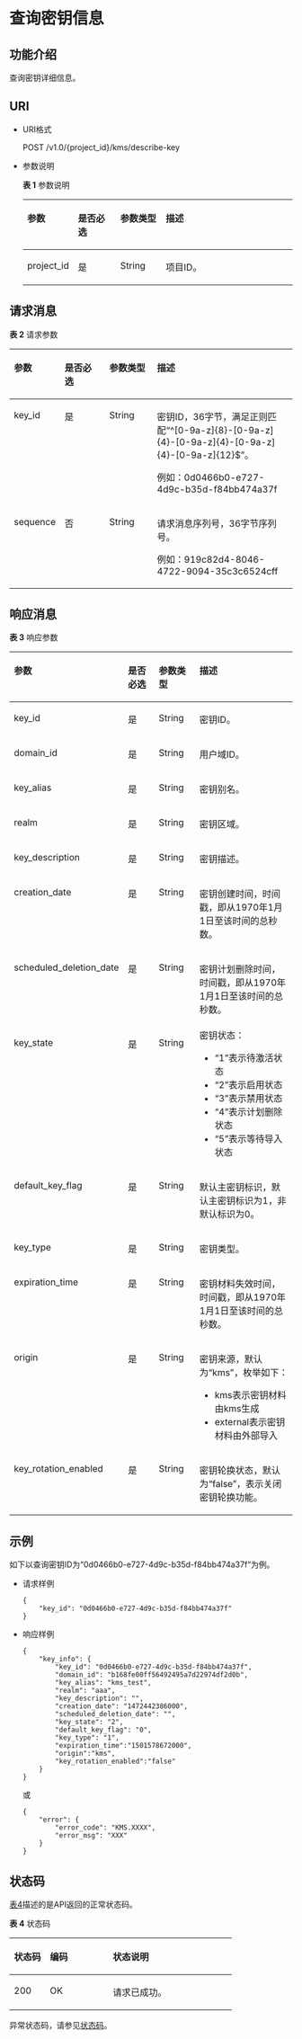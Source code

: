 # 查询密钥信息<a name="dew_02_0018"></a>

## 功能介绍<a name="s1731a14fb0144c79bf0fa90c694f34f7"></a>

查询密钥详细信息。

## URI<a name="se70c3e5518a04f60b06032524dddfef4"></a>

-   URI格式

    POST /v1.0/\{project\_id\}/kms/describe-key

-   参数说明

    **表 1**  参数说明

    <a name="t982da1e0196d4ec1a28d1fbff2cc8191"></a>
    <table><thead align="left"><tr id="r6e963322c1e740d181726d2f0e91df5a"><th class="cellrowborder" valign="top" width="17%" id="mcps1.2.5.1.1"><p id="a3b5bbe5a7f644fd3a74cecbfb3f7ed60"><a name="a3b5bbe5a7f644fd3a74cecbfb3f7ed60"></a><a name="a3b5bbe5a7f644fd3a74cecbfb3f7ed60"></a>参数</p>
    </th>
    <th class="cellrowborder" valign="top" width="16%" id="mcps1.2.5.1.2"><p id="ad98d2f62bd064b4e96ea922645197c24"><a name="ad98d2f62bd064b4e96ea922645197c24"></a><a name="ad98d2f62bd064b4e96ea922645197c24"></a>是否必选</p>
    </th>
    <th class="cellrowborder" valign="top" width="17%" id="mcps1.2.5.1.3"><p id="a3becf0b3aec9468984c2efc8d5abbea5"><a name="a3becf0b3aec9468984c2efc8d5abbea5"></a><a name="a3becf0b3aec9468984c2efc8d5abbea5"></a>参数类型</p>
    </th>
    <th class="cellrowborder" valign="top" width="50%" id="mcps1.2.5.1.4"><p id="a6bb6f1fe56a2454982832e8d56d354d8"><a name="a6bb6f1fe56a2454982832e8d56d354d8"></a><a name="a6bb6f1fe56a2454982832e8d56d354d8"></a>描述</p>
    </th>
    </tr>
    </thead>
    <tbody><tr id="r69bf37b65d3f446eab7b3f4d1b2fcec0"><td class="cellrowborder" valign="top" width="17%" headers="mcps1.2.5.1.1 "><p id="ae42d73592f58424ea93a11e52d2478dd"><a name="ae42d73592f58424ea93a11e52d2478dd"></a><a name="ae42d73592f58424ea93a11e52d2478dd"></a>project_id</p>
    </td>
    <td class="cellrowborder" valign="top" width="16%" headers="mcps1.2.5.1.2 "><p id="a56440c0f0ae34ba3b8033d1247673984"><a name="a56440c0f0ae34ba3b8033d1247673984"></a><a name="a56440c0f0ae34ba3b8033d1247673984"></a>是</p>
    </td>
    <td class="cellrowborder" valign="top" width="17%" headers="mcps1.2.5.1.3 "><p id="a1a4a71c11a4a45a58d0de2fbe009e9d9"><a name="a1a4a71c11a4a45a58d0de2fbe009e9d9"></a><a name="a1a4a71c11a4a45a58d0de2fbe009e9d9"></a>String</p>
    </td>
    <td class="cellrowborder" valign="top" width="50%" headers="mcps1.2.5.1.4 "><p id="a1314869d2dc147b38461e037d622f7b4"><a name="a1314869d2dc147b38461e037d622f7b4"></a><a name="a1314869d2dc147b38461e037d622f7b4"></a>项目ID。</p>
    </td>
    </tr>
    </tbody>
    </table>


## 请求消息<a name="seb7b7901701247fab30a59b76f1c7f93"></a>

**表 2**  请求参数

<a name="table46221022101230"></a>
<table><thead align="left"><tr id="row1239210313121"><th class="cellrowborder" valign="top" width="17%" id="mcps1.2.5.1.1"><p id="p93922314127"><a name="p93922314127"></a><a name="p93922314127"></a>参数</p>
</th>
<th class="cellrowborder" valign="top" width="16%" id="mcps1.2.5.1.2"><p id="p63928351216"><a name="p63928351216"></a><a name="p63928351216"></a>是否必选</p>
</th>
<th class="cellrowborder" valign="top" width="17%" id="mcps1.2.5.1.3"><p id="p2039263171212"><a name="p2039263171212"></a><a name="p2039263171212"></a>参数类型</p>
</th>
<th class="cellrowborder" valign="top" width="50%" id="mcps1.2.5.1.4"><p id="p1739363151218"><a name="p1739363151218"></a><a name="p1739363151218"></a>描述</p>
</th>
</tr>
</thead>
<tbody><tr id="row139316391219"><td class="cellrowborder" valign="top" width="17%" headers="mcps1.2.5.1.1 "><p id="p839318315126"><a name="p839318315126"></a><a name="p839318315126"></a>key_id</p>
</td>
<td class="cellrowborder" valign="top" width="16%" headers="mcps1.2.5.1.2 "><p id="p6393153101218"><a name="p6393153101218"></a><a name="p6393153101218"></a>是</p>
</td>
<td class="cellrowborder" valign="top" width="17%" headers="mcps1.2.5.1.3 "><p id="p439315391210"><a name="p439315391210"></a><a name="p439315391210"></a>String</p>
</td>
<td class="cellrowborder" valign="top" width="50%" headers="mcps1.2.5.1.4 "><p id="p139363101219"><a name="p139363101219"></a><a name="p139363101219"></a>密钥ID，36字节，满足正则匹配<span class="parmvalue" id="parmvalue04060310122"><a name="parmvalue04060310122"></a><a name="parmvalue04060310122"></a>“^[0-9a-z]{8}-[0-9a-z]{4}-[0-9a-z]{4}-[0-9a-z]{4}-[0-9a-z]{12}$”</span>。</p>
<p id="p1039323161219"><a name="p1039323161219"></a><a name="p1039323161219"></a>例如：0d0466b0-e727-4d9c-b35d-f84bb474a37f</p>
</td>
</tr>
<tr id="row1839312391218"><td class="cellrowborder" valign="top" width="17%" headers="mcps1.2.5.1.1 "><p id="p1639317391213"><a name="p1639317391213"></a><a name="p1639317391213"></a>sequence</p>
</td>
<td class="cellrowborder" valign="top" width="16%" headers="mcps1.2.5.1.2 "><p id="p839310318127"><a name="p839310318127"></a><a name="p839310318127"></a>否</p>
</td>
<td class="cellrowborder" valign="top" width="17%" headers="mcps1.2.5.1.3 "><p id="p10393535125"><a name="p10393535125"></a><a name="p10393535125"></a>String</p>
</td>
<td class="cellrowborder" valign="top" width="50%" headers="mcps1.2.5.1.4 "><p id="p143931034125"><a name="p143931034125"></a><a name="p143931034125"></a>请求消息序列号，36字节序列号。</p>
<p id="p133931230121"><a name="p133931230121"></a><a name="p133931230121"></a>例如：919c82d4-8046-4722-9094-35c3c6524cff</p>
</td>
</tr>
</tbody>
</table>

## 响应消息<a name="sfadd53a5f4714e8f87811818d62d0296"></a>

**表 3**  响应参数

<a name="t98d238e10953421e84a073707024c329"></a>
<table><thead align="left"><tr id="row842320371212"><th class="cellrowborder" valign="top" width="17%" id="mcps1.2.5.1.1"><p id="p2042319314123"><a name="p2042319314123"></a><a name="p2042319314123"></a>参数</p>
</th>
<th class="cellrowborder" valign="top" width="16%" id="mcps1.2.5.1.2"><p id="p194231638123"><a name="p194231638123"></a><a name="p194231638123"></a>是否必选</p>
</th>
<th class="cellrowborder" valign="top" width="17%" id="mcps1.2.5.1.3"><p id="p44231391216"><a name="p44231391216"></a><a name="p44231391216"></a>参数类型</p>
</th>
<th class="cellrowborder" valign="top" width="50%" id="mcps1.2.5.1.4"><p id="p3423123131211"><a name="p3423123131211"></a><a name="p3423123131211"></a>描述</p>
</th>
</tr>
</thead>
<tbody><tr id="row9423631125"><td class="cellrowborder" valign="top" width="17%" headers="mcps1.2.5.1.1 "><p id="p34231838129"><a name="p34231838129"></a><a name="p34231838129"></a>key_id</p>
</td>
<td class="cellrowborder" valign="top" width="16%" headers="mcps1.2.5.1.2 "><p id="p1342393181210"><a name="p1342393181210"></a><a name="p1342393181210"></a>是</p>
</td>
<td class="cellrowborder" valign="top" width="17%" headers="mcps1.2.5.1.3 "><p id="p164231238124"><a name="p164231238124"></a><a name="p164231238124"></a>String</p>
</td>
<td class="cellrowborder" valign="top" width="50%" headers="mcps1.2.5.1.4 "><p id="p34238381219"><a name="p34238381219"></a><a name="p34238381219"></a>密钥ID。</p>
</td>
</tr>
<tr id="row1423113121213"><td class="cellrowborder" valign="top" width="17%" headers="mcps1.2.5.1.1 "><p id="p0423133111211"><a name="p0423133111211"></a><a name="p0423133111211"></a>domain_id</p>
</td>
<td class="cellrowborder" valign="top" width="16%" headers="mcps1.2.5.1.2 "><p id="p042317320129"><a name="p042317320129"></a><a name="p042317320129"></a>是</p>
</td>
<td class="cellrowborder" valign="top" width="17%" headers="mcps1.2.5.1.3 "><p id="p194231832126"><a name="p194231832126"></a><a name="p194231832126"></a>String</p>
</td>
<td class="cellrowborder" valign="top" width="50%" headers="mcps1.2.5.1.4 "><p id="p54241034126"><a name="p54241034126"></a><a name="p54241034126"></a>用户域ID。</p>
</td>
</tr>
<tr id="row442410313125"><td class="cellrowborder" valign="top" width="17%" headers="mcps1.2.5.1.1 "><p id="p184243311213"><a name="p184243311213"></a><a name="p184243311213"></a>key_alias</p>
</td>
<td class="cellrowborder" valign="top" width="16%" headers="mcps1.2.5.1.2 "><p id="p2042413310129"><a name="p2042413310129"></a><a name="p2042413310129"></a>是</p>
</td>
<td class="cellrowborder" valign="top" width="17%" headers="mcps1.2.5.1.3 "><p id="p84249361217"><a name="p84249361217"></a><a name="p84249361217"></a>String</p>
</td>
<td class="cellrowborder" valign="top" width="50%" headers="mcps1.2.5.1.4 "><p id="p142412310128"><a name="p142412310128"></a><a name="p142412310128"></a>密钥别名。</p>
</td>
</tr>
<tr id="row14240331218"><td class="cellrowborder" valign="top" width="17%" headers="mcps1.2.5.1.1 "><p id="p1342453121214"><a name="p1342453121214"></a><a name="p1342453121214"></a>realm</p>
</td>
<td class="cellrowborder" valign="top" width="16%" headers="mcps1.2.5.1.2 "><p id="p1442433171215"><a name="p1442433171215"></a><a name="p1442433171215"></a>是</p>
</td>
<td class="cellrowborder" valign="top" width="17%" headers="mcps1.2.5.1.3 "><p id="p4424183131218"><a name="p4424183131218"></a><a name="p4424183131218"></a>String</p>
</td>
<td class="cellrowborder" valign="top" width="50%" headers="mcps1.2.5.1.4 "><p id="p5424731127"><a name="p5424731127"></a><a name="p5424731127"></a>密钥区域。</p>
</td>
</tr>
<tr id="row12424134129"><td class="cellrowborder" valign="top" width="17%" headers="mcps1.2.5.1.1 "><p id="p1242443191217"><a name="p1242443191217"></a><a name="p1242443191217"></a>key_description</p>
</td>
<td class="cellrowborder" valign="top" width="16%" headers="mcps1.2.5.1.2 "><p id="p64241537126"><a name="p64241537126"></a><a name="p64241537126"></a>是</p>
</td>
<td class="cellrowborder" valign="top" width="17%" headers="mcps1.2.5.1.3 "><p id="p164242036121"><a name="p164242036121"></a><a name="p164242036121"></a>String</p>
</td>
<td class="cellrowborder" valign="top" width="50%" headers="mcps1.2.5.1.4 "><p id="p11424133101212"><a name="p11424133101212"></a><a name="p11424133101212"></a>密钥描述。</p>
</td>
</tr>
<tr id="row1424123171213"><td class="cellrowborder" valign="top" width="17%" headers="mcps1.2.5.1.1 "><p id="p1142418316124"><a name="p1142418316124"></a><a name="p1142418316124"></a>creation_date</p>
</td>
<td class="cellrowborder" valign="top" width="16%" headers="mcps1.2.5.1.2 "><p id="p1742433101212"><a name="p1742433101212"></a><a name="p1742433101212"></a>是</p>
</td>
<td class="cellrowborder" valign="top" width="17%" headers="mcps1.2.5.1.3 "><p id="p54241631124"><a name="p54241631124"></a><a name="p54241631124"></a>String</p>
</td>
<td class="cellrowborder" valign="top" width="50%" headers="mcps1.2.5.1.4 "><p id="p442412311128"><a name="p442412311128"></a><a name="p442412311128"></a>密钥创建时间，时间戳，即从1970年1月1日至该时间的总秒数。</p>
</td>
</tr>
<tr id="row13424203111217"><td class="cellrowborder" valign="top" width="17%" headers="mcps1.2.5.1.1 "><p id="p5424133131216"><a name="p5424133131216"></a><a name="p5424133131216"></a>scheduled_deletion_date</p>
</td>
<td class="cellrowborder" valign="top" width="16%" headers="mcps1.2.5.1.2 "><p id="p1442411341219"><a name="p1442411341219"></a><a name="p1442411341219"></a>是</p>
</td>
<td class="cellrowborder" valign="top" width="17%" headers="mcps1.2.5.1.3 "><p id="p104243318128"><a name="p104243318128"></a><a name="p104243318128"></a>String</p>
</td>
<td class="cellrowborder" valign="top" width="50%" headers="mcps1.2.5.1.4 "><p id="p1442417391215"><a name="p1442417391215"></a><a name="p1442417391215"></a>密钥计划删除时间，时间戳，即从1970年1月1日至该时间的总秒数。</p>
</td>
</tr>
<tr id="row1242543111216"><td class="cellrowborder" valign="top" width="17%" headers="mcps1.2.5.1.1 "><p id="p104253316124"><a name="p104253316124"></a><a name="p104253316124"></a>key_state</p>
</td>
<td class="cellrowborder" valign="top" width="16%" headers="mcps1.2.5.1.2 "><p id="p2042511341218"><a name="p2042511341218"></a><a name="p2042511341218"></a>是</p>
</td>
<td class="cellrowborder" valign="top" width="17%" headers="mcps1.2.5.1.3 "><p id="p1742518312125"><a name="p1742518312125"></a><a name="p1742518312125"></a>String</p>
</td>
<td class="cellrowborder" valign="top" width="50%" headers="mcps1.2.5.1.4 "><div class="p" id="p542593151215"><a name="p542593151215"></a><a name="p542593151215"></a>密钥状态：<a name="ul184931831124"></a><a name="ul184931831124"></a><ul id="ul184931831124"><li><span class="parmvalue" id="parmvalue34964311124"><a name="parmvalue34964311124"></a><a name="parmvalue34964311124"></a>“1”</span>表示待激活状态</li><li><span class="parmvalue" id="parmvalue184987341213"><a name="parmvalue184987341213"></a><a name="parmvalue184987341213"></a>“2”</span>表示启用状态</li><li><span class="parmvalue" id="parmvalue850003181214"><a name="parmvalue850003181214"></a><a name="parmvalue850003181214"></a>“3”</span>表示禁用状态</li><li><span class="parmvalue" id="parmvalue25052311128"><a name="parmvalue25052311128"></a><a name="parmvalue25052311128"></a>“4”</span>表示计划删除状态</li><li><span class="parmvalue" id="parmvalue115071236121"><a name="parmvalue115071236121"></a><a name="parmvalue115071236121"></a>“5”</span>表示等待导入状态</li></ul>
</div>
</td>
</tr>
<tr id="row124257381216"><td class="cellrowborder" valign="top" width="17%" headers="mcps1.2.5.1.1 "><p id="p11425633128"><a name="p11425633128"></a><a name="p11425633128"></a>default_key_flag</p>
</td>
<td class="cellrowborder" valign="top" width="16%" headers="mcps1.2.5.1.2 "><p id="p15425338126"><a name="p15425338126"></a><a name="p15425338126"></a>是</p>
</td>
<td class="cellrowborder" valign="top" width="17%" headers="mcps1.2.5.1.3 "><p id="p6425183151210"><a name="p6425183151210"></a><a name="p6425183151210"></a>String</p>
</td>
<td class="cellrowborder" valign="top" width="50%" headers="mcps1.2.5.1.4 "><p id="p1042510391215"><a name="p1042510391215"></a><a name="p1042510391215"></a>默认主密钥标识，默认主密钥标识为1，非默认标识为0。</p>
</td>
</tr>
<tr id="row342512381214"><td class="cellrowborder" valign="top" width="17%" headers="mcps1.2.5.1.1 "><p id="p142512317121"><a name="p142512317121"></a><a name="p142512317121"></a>key_type</p>
</td>
<td class="cellrowborder" valign="top" width="16%" headers="mcps1.2.5.1.2 "><p id="p542518341212"><a name="p542518341212"></a><a name="p542518341212"></a>是</p>
</td>
<td class="cellrowborder" valign="top" width="17%" headers="mcps1.2.5.1.3 "><p id="p842518341220"><a name="p842518341220"></a><a name="p842518341220"></a>String</p>
</td>
<td class="cellrowborder" valign="top" width="50%" headers="mcps1.2.5.1.4 "><p id="p8425236126"><a name="p8425236126"></a><a name="p8425236126"></a>密钥类型。</p>
</td>
</tr>
<tr id="row144251930121"><td class="cellrowborder" valign="top" width="17%" headers="mcps1.2.5.1.1 "><p id="p642533161216"><a name="p642533161216"></a><a name="p642533161216"></a>expiration_time</p>
</td>
<td class="cellrowborder" valign="top" width="16%" headers="mcps1.2.5.1.2 "><p id="p042619351214"><a name="p042619351214"></a><a name="p042619351214"></a>是</p>
</td>
<td class="cellrowborder" valign="top" width="17%" headers="mcps1.2.5.1.3 "><p id="p4426932124"><a name="p4426932124"></a><a name="p4426932124"></a>String</p>
</td>
<td class="cellrowborder" valign="top" width="50%" headers="mcps1.2.5.1.4 "><p id="p173691125119"><a name="p173691125119"></a><a name="p173691125119"></a>密钥材料失效时间，时间戳，即从1970年1月1日至该时间的总秒数。</p>
</td>
</tr>
<tr id="row1542614361215"><td class="cellrowborder" valign="top" width="17%" headers="mcps1.2.5.1.1 "><p id="p74261938127"><a name="p74261938127"></a><a name="p74261938127"></a>origin</p>
</td>
<td class="cellrowborder" valign="top" width="16%" headers="mcps1.2.5.1.2 "><p id="p1242611315120"><a name="p1242611315120"></a><a name="p1242611315120"></a>是</p>
</td>
<td class="cellrowborder" valign="top" width="17%" headers="mcps1.2.5.1.3 "><p id="p54261339122"><a name="p54261339122"></a><a name="p54261339122"></a>String</p>
</td>
<td class="cellrowborder" valign="top" width="50%" headers="mcps1.2.5.1.4 "><p id="p9426533128"><a name="p9426533128"></a><a name="p9426533128"></a>密钥来源，默认为<span class="parmvalue" id="parmvalue1953983121220"><a name="parmvalue1953983121220"></a><a name="parmvalue1953983121220"></a>“kms”</span>，枚举如下：</p>
<a name="ul94267314129"></a><a name="ul94267314129"></a><ul id="ul94267314129"><li>kms表示密钥材料由kms生成</li><li>external表示密钥材料由外部导入</li></ul>
</td>
</tr>
<tr id="row1742623191213"><td class="cellrowborder" valign="top" width="17%" headers="mcps1.2.5.1.1 "><p id="p042618316123"><a name="p042618316123"></a><a name="p042618316123"></a>key_rotation_enabled</p>
</td>
<td class="cellrowborder" valign="top" width="16%" headers="mcps1.2.5.1.2 "><p id="p1242617331215"><a name="p1242617331215"></a><a name="p1242617331215"></a>是</p>
</td>
<td class="cellrowborder" valign="top" width="17%" headers="mcps1.2.5.1.3 "><p id="p24265318127"><a name="p24265318127"></a><a name="p24265318127"></a>String</p>
</td>
<td class="cellrowborder" valign="top" width="50%" headers="mcps1.2.5.1.4 "><p id="p3426231123"><a name="p3426231123"></a><a name="p3426231123"></a>密钥轮换状态，默认为<span class="parmvalue" id="parmvalue15513310126"><a name="parmvalue15513310126"></a><a name="parmvalue15513310126"></a>“false”</span>，表示关闭密钥轮换功能。</p>
</td>
</tr>
</tbody>
</table>

## 示例<a name="section17883719132515"></a>

如下以查询密钥ID为“0d0466b0-e727-4d9c-b35d-f84bb474a37f“为例。

-   请求样例

    ```
    {
        "key_id": "0d0466b0-e727-4d9c-b35d-f84bb474a37f"
    }
    ```

-   响应样例

    ```
    {
        "key_info": {
            "key_id": "0d0466b0-e727-4d9c-b35d-f84bb474a37f",
            "domain_id": "b168fe00ff56492495a7d22974df2d0b",
            "key_alias": "kms_test",
            "realm": "aaa",
            "key_description": "",
            "creation_date": "1472442386000",
            "scheduled_deletion_date": "",
            "key_state": "2",
            "default_key_flag": "0",
            "key_type": "1",
            "expiration_time":"1501578672000",
            "origin":"kms",
            "key_rotation_enabled":"false"
        }
    }
    ```

    或

    ```
    {
        "error": {
            "error_code": "KMS.XXXX",
            "error_msg": "XXX"
        }
    }
    ```


## 状态码<a name="section3454223421"></a>

[表4](#dew_02_0012_zh-cn_topic_0079615001_table20596071)描述的是API返回的正常状态码。

**表 4**  状态码

<a name="dew_02_0012_zh-cn_topic_0079615001_table20596071"></a>
<table><thead align="left"><tr id="dew_02_0012_zh-cn_topic_0079615001_row9746163"><th class="cellrowborder" valign="top" width="16.16%" id="mcps1.2.4.1.1"><p id="dew_02_0012_p57545694203043"><a name="dew_02_0012_p57545694203043"></a><a name="dew_02_0012_p57545694203043"></a>状态码</p>
</th>
<th class="cellrowborder" valign="top" width="28.28%" id="mcps1.2.4.1.2"><p id="dew_02_0012_p4531342288"><a name="dew_02_0012_p4531342288"></a><a name="dew_02_0012_p4531342288"></a>编码</p>
</th>
<th class="cellrowborder" valign="top" width="55.559999999999995%" id="mcps1.2.4.1.3"><p id="dew_02_0012_p30689603203043"><a name="dew_02_0012_p30689603203043"></a><a name="dew_02_0012_p30689603203043"></a>状态说明</p>
</th>
</tr>
</thead>
<tbody><tr id="dew_02_0012_zh-cn_topic_0079615001_row48621261"><td class="cellrowborder" valign="top" width="16.16%" headers="mcps1.2.4.1.1 "><p id="dew_02_0012_zh-cn_topic_0079615001_p46008046"><a name="dew_02_0012_zh-cn_topic_0079615001_p46008046"></a><a name="dew_02_0012_zh-cn_topic_0079615001_p46008046"></a>200</p>
</td>
<td class="cellrowborder" valign="top" width="28.28%" headers="mcps1.2.4.1.2 "><p id="dew_02_0012_p7538425819"><a name="dew_02_0012_p7538425819"></a><a name="dew_02_0012_p7538425819"></a>OK</p>
</td>
<td class="cellrowborder" valign="top" width="55.559999999999995%" headers="mcps1.2.4.1.3 "><p id="dew_02_0012_p1885682315512"><a name="dew_02_0012_p1885682315512"></a><a name="dew_02_0012_p1885682315512"></a>请求已成功。</p>
</td>
</tr>
</tbody>
</table>

异常状态码，请参见[状态码](状态码.md)。


